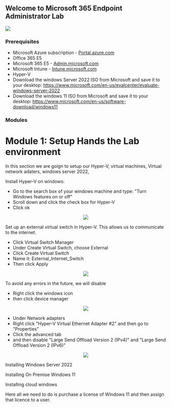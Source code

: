 ## Welcome to Microsoft 365 Endpoint Administrator Lab
<img src="https://imgur.com/BU8QJcj.png"/>

<!-- ### Introduction
Today we are going to be setting up multiple indemand technologies.

The lab deploys a Microsoft Sentinel workspace and ingests event logs from the Vitual machine (honeypot) to showcase various types of attacks that are hitting this VM and also to showcase Microsoft Sentinel features. 
You should expect very little or no cost at all due to the size of the data (~10 MB), and the fact that Microsoft Sentinel offers a 30-day free trial on new workspaces.

-->

### Prerequisites
- Microsoft Azure subscription - <a href="https://portal.azure.com/?quickstart=true#home"> Portal.azure.com</a>
- Office 365 E5
- Microsoft 365 E5 - <a href="https://admin.microsoft.com/AdminPortal/Home#/homepage">Admin.microsoft.com</a>
- Microsoft Intune - <a href="https://intune.microsoft.com/#home">Intune.microsoft.com</a>
- Hyper-V
- Download the windows Server 2022 ISO from Microsoft and save it to your desktop: https://www.microsoft.com/en-us/evalcenter/evaluate-windows-server-2022
- Download the windows 11 ISO from Microsoft and save it to your desktop: https://www.microsoft.com/en-us/software-download/windows11


### Modules
<!--
- <a href="https://github.com/TechGiovanni/Microsoft-Azure-Sentinel-Security-Lab/blob/main/Module%201%20-%20Setting%20up%20the%20environment.md" target=”_blank”>Module 1 - Setting up the environment</a>
- <a href="https://github.com/TechGiovanni/Microsoft-Azure-Sentinel-Security-Lab/blob/main/Module%202%20-%20Configuring%20the%20Virtual%20Machine.md" target=”_blank”>Module 2 - Configuring the Virtual Machine</a>
- <a href="https://github.com/TechGiovanni/Microsoft-Azure-Sentinel-Security-Lab/blob/main/Module%203%20-%20Setup%20Azure%20Monitor%20and%20Log%20Analytics%20custom%20log%20table.md" target=”_blank”>Module 3 - Setup Azure Monitor and Log Analytics custom log table</a>
- <a href="https://github.com/TechGiovanni/Microsoft-Azure-Sentinel-Security-Lab/blob/main/Module%204%20-%20Configure%20Microsoft%20Sentinel%20and%20setup%20the%20Map.md" target=”_blank”>Module 4 - Configure Microsoft Sentinel and setup the Map</a>
-->

# Module 1: Setup Hands the Lab environment

In this section we are goign to setup our Hyper-V, virtual machines, Virtual network adaters, windows server 2022, 



Install Hyper-V on windows:
- Go to the search box of your windows machine and type: "Turn Windows features on or off"
- Scroll down and click the check box for Hyper-V
- Click ok

<p align="center">
  <img src="https://imgur.com/KIesN4r.png"/>
</p>


Set up an external virtual switch in Hyper-V. This allows us to communicate to the internet.
- Click Virtual Switch Manager
- Under Create Virtual Switch, choose External
- Click Create Virtual Switch
- Name it: External_Internet_Switch
- Then click Apply
  
<p align="center">
  <img src="https://imgur.com/gacxDhZ.png"/>
</p>

To avoid any errors in the future, we will disable 
- Right click the windows icon
- then click device manager

<p align="center">
  <img src="https://imgur.com/GCJqlz8.png"/>
</p>

- Under Network adapters
- Right click "Hyper-V Virtual Ethernet Adapter #2" and then go to "Properties"
- Click the advanced tab
- and then disable "Large Send Offload Version 2 (IPv4)" and "Large Send Offload Version 2 (IPv6)"

<p align="center">
  <img src="https://imgur.com/q0Ctu57.png"/>
</p>


Installing Windows Server 2022

Installing On Premise Windows 11

Installing cloud windows

Here all we need to do is purchase a license of Windows 11 and then assign that licence to a user.
























